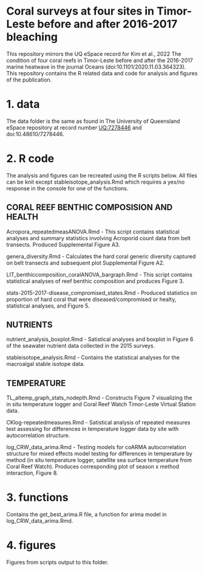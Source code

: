 # Coral surveys at four sites in Timor-Leste before and after 2016-2017 bleaching

This repository mirrors the UQ eSpace record for Kim et al., 2022 The condition of four coral reefs in Timor-Leste before and after the 2016-2017 marine heatwave in the journal Oceans (doi:10.1101/2020.11.03.364323). This repository contains the R related data and code for analysis and figures of the publication.

# 1. data

The data folder is the same as found in The University of Queensland eSpace repository at record number [UQ:7278446](https://espace.library.uq.edu.au/view/UQ:7278446) and doi:10.48610/7278446.

# 2. R code

The analysis and figures can be recreated using the R scripts below. All files can be knit except stableisotope_analysis.Rmd which requires a yes/no response in the console for one of the functions.

## CORAL REEF BENTHIC COMPOSISION AND HEALTH

Acropora_repeatedmeasANOVA.Rmd - This script contains statistical analyses and summary statistics involving Acroporid count data from belt transects. Produced Supplemental Figure A3.

genera_diversity.Rmd - Calculates the hard coral generic diversity captured on belt transects and subsequent plot Supplemental Figure A2. 

LIT_benthiccomposition_coralANOVA_bargraph.Rmd - This script contains statistical analyses of reef benthic composition and produces Figure 3.

stats-2015-2017-disease_compromised_states.Rmd - Produced statistics on proportion of hard coral that were diseased/compromised or healty, statistical analyses, and Figure 5.

## NUTRIENTS

nutrient_analysis_boxplot.Rmd - Satistical analyses and boxplot in Figure 6 of the seawater nutrient data collected in the 2015 surveys.

stableisotope_analysis.Rmd - Contains the statistical analyses for the macroalgal stable isotope data.

## TEMPERATURE 

TL_altemp_graph_stats_nodepth.Rmd - Constructs Figure 7 visualizing the in situ temperature logger and Coral Reef Watch Timor-Leste Virtual Station data.

CKlog-repeatedmeasures.Rmd - Satistical analysis of repeated measures test assessing for differences in temperature logger data by site with autocorrelation structure.

log_CRW_data_arima.Rmd - Testing models for coARMA autocorrelation structure for mixed effects model testing for differences in temperature by method (in situ temperature logger, satellite sea surface temperature from Coral Reef Watch). Produces corresponding plot of season x method interaction, Figure 8.

# 3. functions

Contains the get_best_arima.R file, a function for arima model in log_CRW_data_arima.Rmd.

# 4. figures

Figures from scripts output to this folder.
